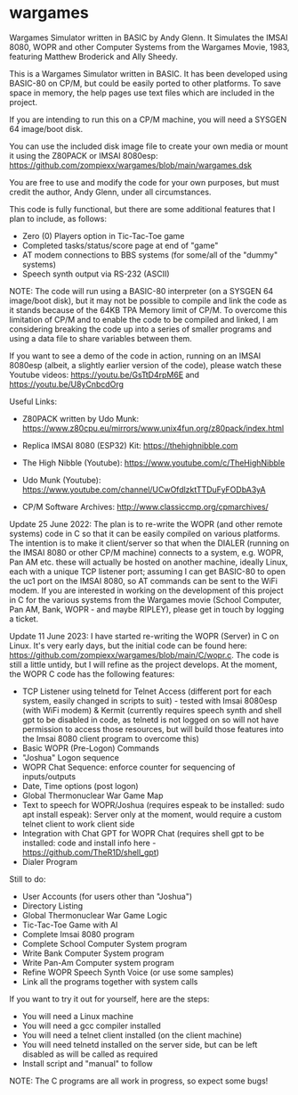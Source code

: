 # wargames
Wargames Simulator written in BASIC by Andy Glenn.
It Simulates the IMSAI 8080, WOPR and other Computer Systems from the Wargames Movie, 1983, featuring Matthew Broderick and Ally Sheedy.

This is a Wargames Simulator written in BASIC. It has been developed using BASIC-80 on CP/M, but could be easily ported to other platforms. To save space in memory, the help pages use text files which are included in the project.

If you are intending to run this on a CP/M machine, you will need a SYSGEN 64 image/boot disk.

You can use the included disk image file to create your own media or mount it using the Z80PACK or IMSAI 8080esp: https://github.com/zompiexx/wargames/blob/main/wargames.dsk

You are free to use and modify the code for your own purposes, but must credit the author, Andy Glenn, under all circumstances.

This code is fully functional, but there are some additional features that I plan to include, as follows:

*  Zero (0) Players option in Tic-Tac-Toe game
*  Completed tasks/status/score page at end of "game"
*  AT modem connections to BBS systems (for some/all of the "dummy" systems)
*  Speech synth output via RS-232 (ASCII)

NOTE: The code will run using a BASIC-80 interpreter (on a SYSGEN 64 image/boot disk), but it may not be possible to compile and link the code as it stands because of the 64KB TPA Memory limit of CP/M. To overcome this limitation of CP/M and to enable the code to be compiled and linked, I am considering breaking the code up into a series of smaller programs and using a data file to share variables between them.

If you want to see a demo of the code in action, running on an IMSAI 8080esp (albeit, a slightly earlier version of the code), please watch these Youtube videos: https://youtu.be/GsTtD4rpM6E and https://youtu.be/U8yCnbcdOrg

Useful Links: 

*  Z80PACK written by Udo Munk: https://www.z80cpu.eu/mirrors/www.unix4fun.org/z80pack/index.html 

*  Replica IMSAI 8080 (ESP32) Kit: https://thehighnibble.com

*  The High Nibble (Youtube): https://www.youtube.com/c/TheHighNibble

*  Udo Munk (Youtube): https://www.youtube.com/channel/UCwOfdlzktTTDuFyFODbA3yA

*  CP/M Software Archives: http://www.classiccmp.org/cpmarchives/

Update 25 June 2022: The plan is to re-write the WOPR (and other remote systems) code in C so that it can be easily compiled on various platforms. The intention is to make it client/server so that when the DIALER (running on the IMSAI 8080 or other CP/M machine) connects to a system, e.g. WOPR, Pan AM etc. these will actually be hosted on another machine, ideally Linux, each with a unique TCP listener port; assuming I can get BASIC-80 to open the uc1 port on the IMSAI 8080, so AT commands can be sent to the WiFi modem. If you are interested in working on the development of this project in C for the various systems from the Wargames movie (School Computer, Pan AM, Bank, WOPR - and maybe RIPLEY), please get in touch by logging a ticket.

Update 11 June 2023: I have started re-writing the WOPR (Server) in C on Linux. It's very early days, but the initial code can be found here: https://github.com/zompiexx/wargames/blob/main/C/wopr.c. The code is still a little untidy, but I will refine as the project develops.
At the moment, the WOPR C code has the following features:
* TCP Listener using telnetd for Telnet Access (different port for each system, easily changed in scripts to suit) - tested with Imsai 8080esp (with WiFi modem) & Kermit (currently requires speech synth and shell gpt to be disabled in code, as telnetd is not logged on so will not have permission to access those resources, but will build those features into the Imsai 8080 client program to overcome this)
* Basic WOPR (Pre-Logon) Commands
* "Joshua" Logon sequence
* WOPR Chat Sequence: enforce counter for sequencing of inputs/outputs
* Date, Time options (post logon)
* Global Thermonuclear War Game Map
* Text to speech for WOPR/Joshua (requires espeak to be installed: sudo apt install espeak): Server only at the moment, would require a custom telnet client to work client side
* Integration with Chat GPT for WOPR Chat (requires shell gpt to be installed: code and install info here - https://github.com/TheR1D/shell_gpt)
* Dialer Program

Still to do:
* User Accounts (for users other than "Joshua")
* Directory Listing
* Global Thermonuclear War Game Logic
* Tic-Tac-Toe Game with AI
* Complete Imsai 8080 program
* Complete School Computer System program
* Write Bank Computer System program
* Write Pan-Am Computer system program
* Refine WOPR Speech Synth Voice (or use some samples)
* Link all the programs together with system calls

If you want to try it out for yourself, here are the steps:
* You will need a Linux machine
* You will need a gcc compiler installed
* You will need a telnet client installed (on the client machine)
* You will need telnetd installed on the server side, but can be left disabled as will be called as required
* Install script and "manual" to follow

NOTE: The C programs are all work in progress, so expect some bugs!
